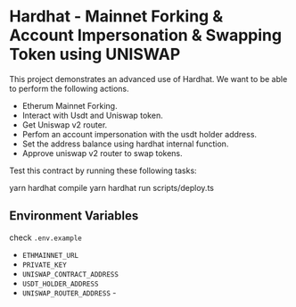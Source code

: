 # Hardhat - Mainnet Forking & Account Impersonation & Swapping Token using UNISWAP

This project demonstrates an advanced use of Hardhat. 
We want to be able to perform the following actions.

- Etherum Mainnet Forking.
- Interact with Usdt and Uniswap token.
- Get Uniswap v2 router.
- Perfom an account impersonation with the usdt holder address. 
- Set the address balance using hardhat internal function.
- Approve uniswap v2 router to swap tokens.

Test this  contract by running these following tasks:

yarn hardhat compile
yarn hardhat run scripts/deploy.ts


## Environment Variables 
check `.env.example`
- `ETHMAINNET_URL`
- `PRIVATE_KEY`
- `UNISWAP_CONTRACT_ADDRESS`
- `USDT_HOLDER_ADDRESS`
- `UNISWAP_ROUTER_ADDRESS` - 